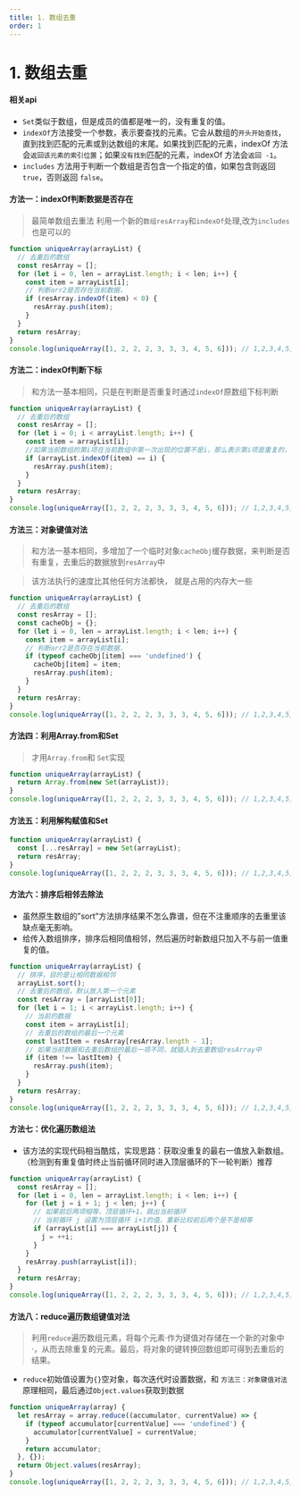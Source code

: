 ```yaml
---
title: 1. 数组去重
order: 1
---
```


# 1. 数组去重

#### 相关api

+ `Set`类似于数组，但是成员的值都是唯一的，没有重复的值。
+ `indexOf`方法接受一个参数，表示要查找的元素。它会从数组的`开头开始查找`，直到找到匹配的元素或到达数组的末尾。如果找到匹配的元素，indexOf 方法会`返回该元素的索引位置`；如果`没有找到`匹配的元素，indexOf 方法会`返回 -1`。
+ `includes` 方法用于判断一个数组是否包含一个指定的值，如果包含则返回 `true`，否则返回 `false`。


#### **方法一：indexOf判断数据是否存在**

> 最简单数组去重法
> 利用一个新的`数组resArray`和`indexOf`处理,改为`includes`也是可以的

```js
function uniqueArray(arrayList) {
  // 去重后的数组
  const resArray = [];
  for (let i = 0, len = arrayList.length; i < len; i++) {
    const item = arrayList[i];
    // 判断arr2是否存在当前数据，
    if (resArray.indexOf(item) < 0) {
      resArray.push(item);
    }
  }
  return resArray;
}
console.log(uniqueArray([1, 2, 2, 2, 3, 3, 3, 4, 5, 6])); // 1,2,3,4,5,6
```

#### **方法二：indexOf判断下标**
> 和方法一基本相同，只是在判断是否重复时通过`indexOf`原数组下标判断

```js
function uniqueArray(arrayList) {
  // 去重后的数组
  const resArray = [];
  for (let i = 0; i < arrayList.length; i++) {
    const item = arrayList[i];
    //如果当前数组的第i项在当前数组中第一次出现的位置不是i，那么表示第i项是重复的，忽略掉。否则存入结果数组
    if (arrayList.indexOf(item) == i) {
      resArray.push(item);
    }
  }
  return resArray;
}
console.log(uniqueArray([1, 2, 2, 2, 3, 3, 3, 4, 5, 6])); // 1,2,3,4,5,6
```
#### **方法三：对象键值对法**

> 和方法一基本相同，多增加了一个临时对象`cacheObj`缓存数据，来判断是否有重复，去重后的数据放到`resArray`中

>该方法执行的速度比其他任何方法都快， 就是占用的内存大一些

```js
function uniqueArray(arrayList) {
  // 去重后的数组
  const resArray = [];
  const cacheObj = {};
  for (let i = 0, len = arrayList.length; i < len; i++) {
    const item = arrayList[i];
    // 判断arr2是否存在当前数据，
    if (typeof cacheObj[item] === 'undefined') {
      cacheObj[item] = item;
      resArray.push(item);
    }
  }
  return resArray;
}
console.log(uniqueArray([1, 2, 2, 2, 3, 3, 3, 4, 5, 6])); // 1,2,3,4,5,6
```

#### **方法四：利用Array.from和Set**

> 才用`Array.from`和 `Set`实现


```js
function uniqueArray(arrayList) {
  return Array.from(new Set(arrayList));
}
console.log(uniqueArray([1, 2, 2, 2, 3, 3, 3, 4, 5, 6])); // 1,2,3,4,5,6
```
#### **方法五：利用解构赋值和Set**

```js
function uniqueArray(arrayList) {
  const [...resArray] = new Set(arrayList);
  return resArray;
}
console.log(uniqueArray([1, 2, 2, 2, 3, 3, 3, 4, 5, 6])); // 1,2,3,4,5,6
```

#### **方法六：排序后相邻去除法**

+ 虽然原生数组的”sort”方法排序结果不怎么靠谱，但在不注重顺序的去重里该缺点毫无影响。
+ 给传入数组排序，排序后相同值相邻，然后遍历时新数组只加入不与前一值重复的值。

```js
function uniqueArray(arrayList) {
  // 排序，目的是让相同数据相邻
  arrayList.sort();
  // 去重后的数组，默认放入第一个元素
  const resArray = [arrayList[0]];
  for (let i = 1; i < arrayList.length; i++) {
    // 当前的数据
    const item = arrayList[i];
    // 去重后的数组的最后一个元素
    const lastItem = resArray[resArray.length - 1];
    // 如果当前数据和去重后数组的最后一项不同，就插入到去重数组resArray中
    if (item !== lastItem) {
      resArray.push(item);
    }
  }
  return resArray;
}
console.log(uniqueArray([1, 2, 2, 2, 3, 3, 3, 4, 5, 6])); // 1,2,3,4,5,6
```


#### **方法七：优化遍历数组法**

+ 该方法的实现代码相当酷炫，实现思路：获取没重复的最右一值放入新数组。（检测到有重复值时终止当前循环同时进入顶层循环的下一轮判断）推荐

```js
function uniqueArray(arrayList) {
  const resArray = [];
  for (let i = 0, len = arrayList.length; i < len; i++) {
    for (let j = i + 1; j < len; j++) {
      // 如果前后两项相等，顶层循环+1，跳出当前循环
      // 当前循环 j 设置为顶层循环 i+1的值，重新比较前后两个是不是相等
      if (arrayList[i] === arrayList[j]) {
        j = ++i;
      }
    }
    resArray.push(arrayList[i]);
  }
  return resArray;
}
console.log(uniqueArray([1, 2, 2, 2, 3, 3, 3, 4, 5, 6])); // 1,2,3,4,5,6
```

#### **方法八：reduce遍历数组键值对法**
> 利用`reduce`遍历数组元素，将每个元素·作为键值对存储在一个新的对象中·，从而去除重复的元素。最后，将对象的键转换回数组即可得到去重后的结果。

+ `reduce`初始值设置为`{}`空对象，每次迭代时设置数据，和 `方法三：对象键值对法`原理相同，最后通过`Object.values`获取到数据


```js
function uniqueArray(array) {
  let resArray = array.reduce((accumulator, currentValue) => {
    if (typeof accumulator[currentValue] === 'undefined') {
      accumulator[currentValue] = currentValue;
    }
    return accumulator;
  }, {});
  return Object.values(resArray);
}
console.log(uniqueArray([1, 2, 2, 2, 3, 3, 3, 4, 5, 6])); // 1,2,3,4,5,6
```
